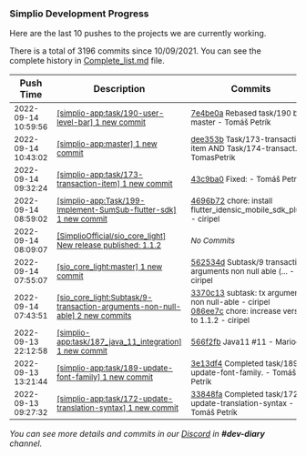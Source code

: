 
### Simplio Development Progress

Here are the last 10 pushes to the projects we are currently working.

There is a total of 3196 commits since 10/09/2021. You can see the complete history in
 [Complete_list.md](Complete_list.md) file.

| Push Time | Description | Commits |
| --- | --- | --- |
| <sub>2022-09-14 10:59:56</sub> | <sub>[[simplio-app:task/190\-user\-level\-bar] 1 new commit](https://github.com/SimplioOfficial/simplio-app/commit/7e4be0a4883215577c3398cd7a1cf2ad9caa187a)</sub> | <sub>[7e4be0a](https://github.com/SimplioOfficial/simplio-app/commit/7e4be0a4883215577c3398cd7a1cf2ad9caa187a) Rebased task/190 by master - Tomáš Petrík</sub> |
| <sub>2022-09-14 10:43:02</sub> | <sub>[[simplio-app:master] 1 new commit](https://github.com/SimplioOfficial/simplio-app/commit/dee353bfb31113c937eb9aa0c1a9061fd3e41c78)</sub> | <sub>[dee353b](https://github.com/SimplioOfficial/simplio-app/commit/dee353bfb31113c937eb9aa0c1a9061fd3e41c78) Task/173-transaction-item AND Task/174-transact... - TomasPetrik</sub> |
| <sub>2022-09-14 09:32:24</sub> | <sub>[[simplio-app:task/173\-transaction\-item] 1 new commit](https://github.com/SimplioOfficial/simplio-app/commit/43c9ba0b893088ed7702bf4d0ff7b3f287128643)</sub> | <sub>[43c9ba0](https://github.com/SimplioOfficial/simplio-app/commit/43c9ba0b893088ed7702bf4d0ff7b3f287128643) Fixed: - Tomáš Petrík</sub> |
| <sub>2022-09-14 08:59:02</sub> | <sub>[[simplio-app:Task/199\-Implement\-SumSub\-flutter\-sdk] 1 new commit](https://github.com/SimplioOfficial/simplio-app/commit/4696b72696d065ffe4ca0bf9d705847835ae5695)</sub> | <sub>[4696b72](https://github.com/SimplioOfficial/simplio-app/commit/4696b72696d065ffe4ca0bf9d705847835ae5695) chore: install flutter_idensic_mobile_sdk_plugin - ciripel</sub> |
| <sub>2022-09-14 08:09:07</sub> | <sub>[[SimplioOfficial/sio_core_light] New release published: 1\.1\.2](https://github.com/SimplioOfficial/sio_core_light/releases/tag/1.1.2)</sub> | <sub>_No Commits_</sub> |
| <sub>2022-09-14 07:55:07</sub> | <sub>[[sio_core_light:master] 1 new commit](https://github.com/SimplioOfficial/sio_core_light/commit/562534dd1267ec0bdccf4e14cf2b68dcca39cf76)</sub> | <sub>[562534d](https://github.com/SimplioOfficial/sio_core_light/commit/562534dd1267ec0bdccf4e14cf2b68dcca39cf76) Subtask/9 transaction arguments non null able (... - ciripel</sub> |
| <sub>2022-09-14 07:43:51</sub> | <sub>[[sio_core_light:Subtask/9\-transaction\-arguments\-non\-null\-able] 2 new commits](https://github.com/SimplioOfficial/sio_core_light/compare/fbd8d3b2198b...086ee7c4c103)</sub> | <sub>[3370c13](https://github.com/SimplioOfficial/sio_core_light/commit/3370c1337f686d1e4639095cd964092845b0d7ca) subtask: tx arguments non null-able - ciripel<br>[086ee7c](https://github.com/SimplioOfficial/sio_core_light/commit/086ee7c4c103113d725901be9687c7ec1cd48ece) chore: increase version to 1.1.2 - ciripel</sub> |
| <sub>2022-09-13 22:12:58</sub> | <sub>[[simplio-app:task/187\_java\_11\_integration] 1 new commit](https://github.com/SimplioOfficial/simplio-app/commit/566f2fb15ea3544bf7b8f17a9b97d98ba9e4402b)</sub> | <sub>[566f2fb](https://github.com/SimplioOfficial/simplio-app/commit/566f2fb15ea3544bf7b8f17a9b97d98ba9e4402b) Java11 #11 - MariooW</sub> |
| <sub>2022-09-13 13:21:44</sub> | <sub>[[simplio-app:task/189\-update\-font\-family] 1 new commit](https://github.com/SimplioOfficial/simplio-app/commit/3e13df422fa9831a30ff22739c507e280ef26ce7)</sub> | <sub>[3e13df4](https://github.com/SimplioOfficial/simplio-app/commit/3e13df422fa9831a30ff22739c507e280ef26ce7) Completed task/189-update-font-family. - Tomáš Petrík</sub> |
| <sub>2022-09-13 09:27:32</sub> | <sub>[[simplio-app:task/172\-update\-translation\-syntax] 1 new commit](https://github.com/SimplioOfficial/simplio-app/commit/33848fa50e6f0620d8d7a0a1ef24afbcd6c305bb)</sub> | <sub>[33848fa](https://github.com/SimplioOfficial/simplio-app/commit/33848fa50e6f0620d8d7a0a1ef24afbcd6c305bb) Completed task/172-update-translation-syntax - Tomáš Petrík</sub> |

_You can see more details and commits in our [Discord](https://discord.gg/aKhjuwZmdP) in **#dev-diary** channel._
